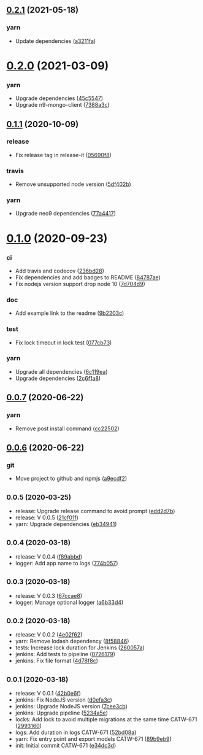 ## [0.2.1](https://github.com/neo9/n9-mongodb-migration/compare/0.2.0...0.2.1) (2021-05-18)


### yarn

* Update dependencies ([a3211fa](https://github.com/neo9/n9-mongodb-migration/commit/a3211fa1b593f24be7080453d1d4a5aa565ac1dd))

# [0.2.0](https://github.com/neo9/n9-mongodb-migration/compare/0.1.1...0.2.0) (2021-03-09)


### yarn

* Upgrade dependencies ([45c5547](https://github.com/neo9/n9-mongodb-migration/commit/45c5547c6f801ed69666f7c879855c4040490185))
* Upgrade n9-mongo-client ([7388a3c](https://github.com/neo9/n9-mongodb-migration/commit/7388a3cdbec954cd1d56cc09b2235db50cafc220))

## [0.1.1](https://github.com/neo9/n9-mongodb-migration/compare/%s...0.1.1) (2020-10-09)


### release

* Fix release tag in release-it ([05690f8](https://github.com/neo9/n9-mongodb-migration/commit/05690f8776d3d640cd79c266afcf14e2592d933e))

### travis

* Remove unsupported node version ([5df402b](https://github.com/neo9/n9-mongodb-migration/commit/5df402b6eaa0fd103492a77a25aacb834592ed53))

### yarn

* Upgrade neo9 dependencies ([77a4417](https://github.com/neo9/n9-mongodb-migration/commit/77a4417381399a059b51e997e7d16cc4c6b064e3))

# [0.1.0](https://github.com/neo9/n9-mongodb-migration/compare/v0.0.7...%s) (2020-09-23)


### ci

* Add travis and codecov ([236bd28](https://github.com/neo9/n9-mongodb-migration/commit/236bd287c96685a0f1e4ec1a0668d3731edd064c))
* Fix dependencies and add badges to README ([84787ae](https://github.com/neo9/n9-mongodb-migration/commit/84787ae73efc7b5e8c5bbfb8e85ff567ee1a2bb4))
* Fix nodejs version support drop node 10 ([7d704d9](https://github.com/neo9/n9-mongodb-migration/commit/7d704d93c7827885058120bedc5bddde079bbedc))

### doc

* Add example link to the readme ([9b2203c](https://github.com/neo9/n9-mongodb-migration/commit/9b2203c41e93193a744a5113005d11aa2c5fd11d))

### test

* Fix lock timeout in lock test ([077cb73](https://github.com/neo9/n9-mongodb-migration/commit/077cb735bd99cc8399a70783510937536ccbd7ea))

### yarn

* Upgrade all dependencies ([6c119ea](https://github.com/neo9/n9-mongodb-migration/commit/6c119eac31c25fd98ca9f4d9148859c38a7c533d))
* Upgrade dependencies ([2c6f1a8](https://github.com/neo9/n9-mongodb-migration/commit/2c6f1a81bc0bc03da120bc8a696cd0d9071063d4))

## [0.0.7](https://github.com/neo9/n9-mongodb-migration/compare/v0.0.6...v0.0.7) (2020-06-22)


### yarn

* Remove post install command ([cc22502](https://github.com/neo9/n9-mongodb-migration/commit/cc22502df0d7313fc18d35fbc375e3bb1b1a88af))

## [0.0.6](https://github.com/neo9/n9-mongodb-migration/compare/v0.0.5...v0.0.6) (2020-06-22)


### git

* Move project to github and npmjs ([a9ecdf2](https://github.com/neo9/n9-mongodb-migration/commit/a9ecdf2957999e3af0436b25b999c47820deb7d4))

## <small>0.0.5 (2020-03-25)</small>

* release: Upgrade release command to avoid prompt ([edd2d7b](https://github.com/neo9/n9-mongodb-migration/commit/edd2d7b))
* release: V 0.0.5 ([21cf01f](https://github.com/neo9/n9-mongodb-migration/commit/21cf01f))
* yarn: Upgrade dependencies ([eb34941](https://github.com/neo9/n9-mongodb-migration/commit/eb34941))



## <small>0.0.4 (2020-03-18)</small>

* release: V 0.0.4 ([f89abbd](https://github.com/neo9/n9-mongodb-migration/commit/f89abbd))
* logger: Add app name to logs ([774b057](https://github.com/neo9/n9-mongodb-migration/commit/774b057))



## <small>0.0.3 (2020-03-18)</small>

* release: V 0.0.3 ([67ccae8](https://github.com/neo9/n9-mongodb-migration/commit/67ccae8))
* logger: Manage optional logger ([a6b33d4](https://github.com/neo9/n9-mongodb-migration/commit/a6b33d4))



## <small>0.0.2 (2020-03-18)</small>

* release: V 0.0.2 ([4e02f62](https://github.com/neo9/n9-mongodb-migration/commit/4e02f62))
* yarn: Remove lodash dependency ([8f58846](https://github.com/neo9/n9-mongodb-migration/commit/8f58846))
* tests: Increase lock duration for Jenkins ([260057a](https://github.com/neo9/n9-mongodb-migration/commit/260057a))
* jenkins: Add tests to pipeline ([0726179](https://github.com/neo9/n9-mongodb-migration/commit/0726179))
* jenkins: Fix file format ([4d78f8c](https://github.com/neo9/n9-mongodb-migration/commit/4d78f8c))



## <small>0.0.1 (2020-03-18)</small>

* release: V 0.0.1 ([42b0e6f](https://github.com/neo9/n9-mongodb-migration/commit/42b0e6f))
* jenkins: Fix NodeJS version ([d0efa3c](https://github.com/neo9/n9-mongodb-migration/commit/d0efa3c))
* jenkins: Upgrade NodeJS version ([7cee3cb](https://github.com/neo9/n9-mongodb-migration/commit/7cee3cb))
* jenkins: Upgrade pipeline ([5234a5e](https://github.com/neo9/n9-mongodb-migration/commit/5234a5e))
* locks: Add lock to avoid multiple migrations at the same time CATW-671 ([2993160](https://github.com/neo9/n9-mongodb-migration/commit/2993160))
* logs: Add duration in logs CATW-671 ([52bd08a](https://github.com/neo9/n9-mongodb-migration/commit/52bd08a))
* yarn: Fix entry point and export models CATW-671 ([89b9eb9](https://github.com/neo9/n9-mongodb-migration/commit/89b9eb9))
* init: Initial commit CATW-671 ([e34dc3d](https://github.com/neo9/n9-mongodb-migration/commit/e34dc3d))



